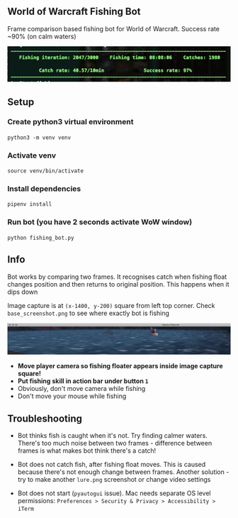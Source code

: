 ## World of Warcraft Fishing Bot

Frame comparison based fishing bot for World of Warcraft. Success rate ~90% (on calm waters)

![Capture screen example](images/bot_stats_demo.png)


## Setup

### Create python3 virtual environment 
```
python3 -m venv venv
```

### Activate venv
```
source venv/bin/activate
```

### Install dependencies
```
pipenv install
```

### Run bot (you have 2 seconds activate WoW window)
```
python fishing_bot.py
```


## Info

Bot works by comparing two frames. It recognises catch when fishing float changes position and then 
returns to original position. This happens when it dips down

Image capture is at `(x-1400, y-200)` square from left top corner. Check `base_screenshot.png` to see where exactly bot is fishing 

![Capture screen example](images/base_screenshot_example.png)

* **Move player camera so fishing floater appears inside image capture square!**
* **Put fishing skill in action bar under button `1`**
* Obviously, don't move camera while fishing
* Don't move your mouse while fishing


## Troubleshooting

* Bot thinks fish is caught when it's not. Try finding calmer waters. 
  There's too much noise between two frames - difference between frames is what makes 
  bot think there's a catch! 
  
* Bot does not catch fish, after fishing float moves. This is caused because there's not 
  enough change between frames. Another solution - try to make another `lure.png` screenshot
  or change video settings

* Bot does not start (`pyautogui` issue). Mac needs separate OS level permissions: 
  `Preferences > Security & Privacy > Accessibility > iTerm`
